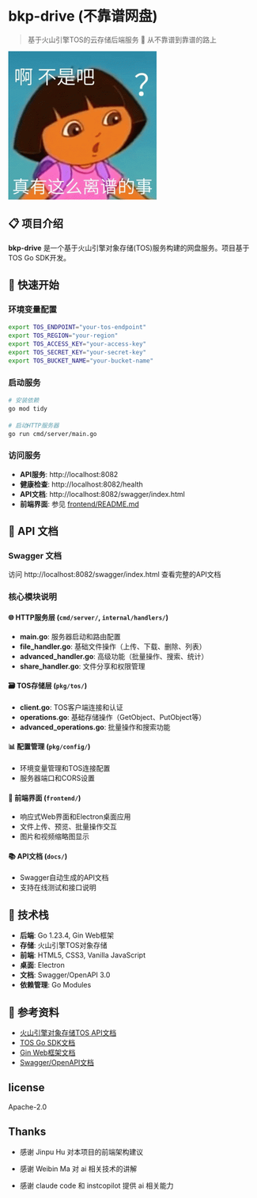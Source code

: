 # bkp-drive (不靠谱网盘)

> 基于火山引擎TOS的云存储后端服务 🚀
> 从不靠谱到靠谱的路上

![](src/img/logo_v1.gif)

## 📋 项目介绍

**bkp-drive** 是一个基于火山引擎对象存储(TOS)服务构建的网盘服务。项目基于 TOS Go SDK开发。


## 🚀 快速开始


### 环境变量配置

```bash
export TOS_ENDPOINT="your-tos-endpoint"
export TOS_REGION="your-region" 
export TOS_ACCESS_KEY="your-access-key"
export TOS_SECRET_KEY="your-secret-key"
export TOS_BUCKET_NAME="your-bucket-name"
```

### 启动服务

```bash
# 安装依赖
go mod tidy

# 启动HTTP服务器
go run cmd/server/main.go
```

### 访问服务

- **API服务**: http://localhost:8082
- **健康检查**: http://localhost:8082/health
- **API文档**: http://localhost:8082/swagger/index.html
- **前端界面**: 参见 [frontend/README.md](frontend/README.md)

## 📖 API 文档

### Swagger 文档
访问 http://localhost:8082/swagger/index.html 查看完整的API文档

### 核心模块说明

#### 🌐 HTTP服务层 (`cmd/server/`, `internal/handlers/`)
- **main.go**: 服务器启动和路由配置
- **file_handler.go**: 基础文件操作（上传、下载、删除、列表）
- **advanced_handler.go**: 高级功能（批量操作、搜索、统计）  
- **share_handler.go**: 文件分享和权限管理

#### 🗃️ TOS存储层 (`pkg/tos/`)
- **client.go**: TOS客户端连接和认证
- **operations.go**: 基础存储操作（GetObject、PutObject等）
- **advanced_operations.go**: 批量操作和搜索功能

#### 📊 配置管理 (`pkg/config/`)
- 环境变量管理和TOS连接配置
- 服务器端口和CORS设置

#### 🎨 前端界面 (`frontend/`)
- 响应式Web界面和Electron桌面应用
- 文件上传、预览、批量操作交互
- 图片和视频缩略图显示

#### 📚 API文档 (`docs/`)
- Swagger自动生成的API文档
- 支持在线测试和接口说明

## 🔧 技术栈

- **后端**: Go 1.23.4, Gin Web框架
- **存储**: 火山引擎TOS对象存储
- **前端**: HTML5, CSS3, Vanilla JavaScript
- **桌面**: Electron
- **文档**: Swagger/OpenAPI 3.0
- **依赖管理**: Go Modules

## 📄 参考资料

- [火山引擎对象存储TOS API文档](https://www.volcengine.com/docs/6349/74837)
- [TOS Go SDK文档](https://github.com/volcengine/ve-tos-golang-sdk)
- [Gin Web框架文档](https://gin-gonic.com/zh-cn/docs/)
- [Swagger/OpenAPI文档](https://swagger.io/docs/)

## license
Apache-2.0

## Thanks
* 感谢 Jinpu Hu 对本项目的前端架构建议

* 感谢 Weibin Ma 对 ai 相关技术的讲解

* 感谢 claude code 和 instcopilot 提供 ai 相关能力